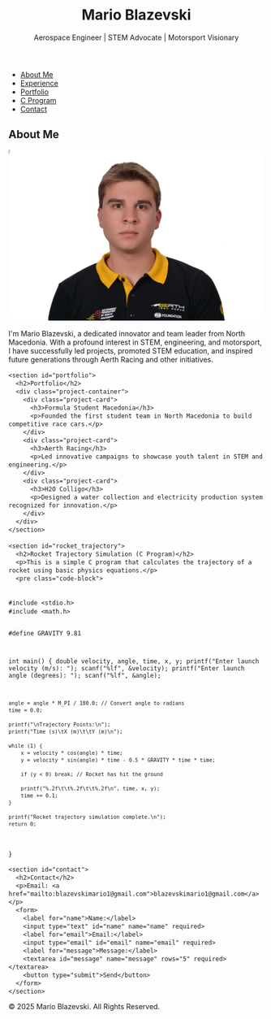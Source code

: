 <!DOCTYPE html>
<html lang="en">
<head>
  <meta charset="UTF-8">
  <meta name="viewport" content="width=device-width, initial-scale=1.0">
  <meta name="description" content="Mario Blazevski's Personal Website">
  <title>Mario Blazevski | Portfolio</title>
  <link href="https://fonts.googleapis.com/css2?family=Montserrat:wght@400;600&family=Roboto:wght@300;400;700&display=swap" rel="stylesheet">
  <link rel="stylesheet" href="style.css">
</head>
<body>
  <header>
    <div class="container">
      <h1>Mario Blazevski</h1>
      <p>Aerospace Engineer | STEM Advocate | Motorsport Visionary</p>
    </div>
  </header>

  <nav>
    <ul>
      <li><a href="#about" class="active">About Me</a></li>
      <li><a href="#professional_experience">Experience</a></li>
      <li><a href="#portfolio">Portfolio</a></li>
      <li><a href="#rocket_trajectory">C Program</a></li>
      <li><a href="#contact">Contact</a></li>
    </ul>
  </nav>

  <main>
    <section id="about">
      <h2>About Me</h2>
      <img src="mario.jpg" alt="Photo of Mario Blazevski">
      <p>I'm Mario Blazevski, a dedicated innovator and team leader from North Macedonia. With a profound interest in STEM, engineering, and motorsport, I have successfully led projects, promoted STEM education, and inspired future generations through Aerth Racing and other initiatives.</p>
    </section>

    <section id="portfolio">
      <h2>Portfolio</h2>
      <div class="project-container">
        <div class="project-card">
          <h3>Formula Student Macedonia</h3>
          <p>Founded the first student team in North Macedonia to build competitive race cars.</p>
        </div>
        <div class="project-card">
          <h3>Aerth Racing</h3>
          <p>Led innovative campaigns to showcase youth talent in STEM and engineering.</p>
        </div>
        <div class="project-card">
          <h3>H2O Colligo</h3>
          <p>Designed a water collection and electricity production system recognized for innovation.</p>
        </div>
      </div>
    </section>

    <section id="rocket_trajectory">
      <h2>Rocket Trajectory Simulation (C Program)</h2>
      <p>This is a simple C program that calculates the trajectory of a rocket using basic physics equations.</p>
      <pre class="code-block">
<code>
#include &lt;stdio.h&gt;
#include &lt;math.h&gt;

#define GRAVITY 9.81

int main() {
    double velocity, angle, time, x, y;
    printf("Enter launch velocity (m/s): ");
    scanf("%lf", &velocity);
    printf("Enter launch angle (degrees): ");
    scanf("%lf", &angle);

    angle = angle * M_PI / 180.0; // Convert angle to radians
    time = 0.0;

    printf("\nTrajectory Points:\n");
    printf("Time (s)\tX (m)\t\tY (m)\n");

    while (1) {
        x = velocity * cos(angle) * time;
        y = velocity * sin(angle) * time - 0.5 * GRAVITY * time * time;

        if (y < 0) break; // Rocket has hit the ground

        printf("%.2f\t\t%.2f\t\t%.2f\n", time, x, y);
        time += 0.1;
    }

    printf("Rocket trajectory simulation complete.\n");
    return 0;
}
</code>
      </pre>
    </section>

    <section id="contact">
      <h2>Contact</h2>
      <p>Email: <a href="mailto:blazevskimario1@gmail.com">blazevskimario1@gmail.com</a></p>
      <form>
        <label for="name">Name:</label>
        <input type="text" id="name" name="name" required>
        <label for="email">Email:</label>
        <input type="email" id="email" name="email" required>
        <label for="message">Message:</label>
        <textarea id="message" name="message" rows="5" required></textarea>
        <button type="submit">Send</button>
      </form>
    </section>
  </main>

  <footer>
    <p>&copy; 2025 Mario Blazevski. All Rights Reserved.</p>
  </footer>
</body>
</html>
